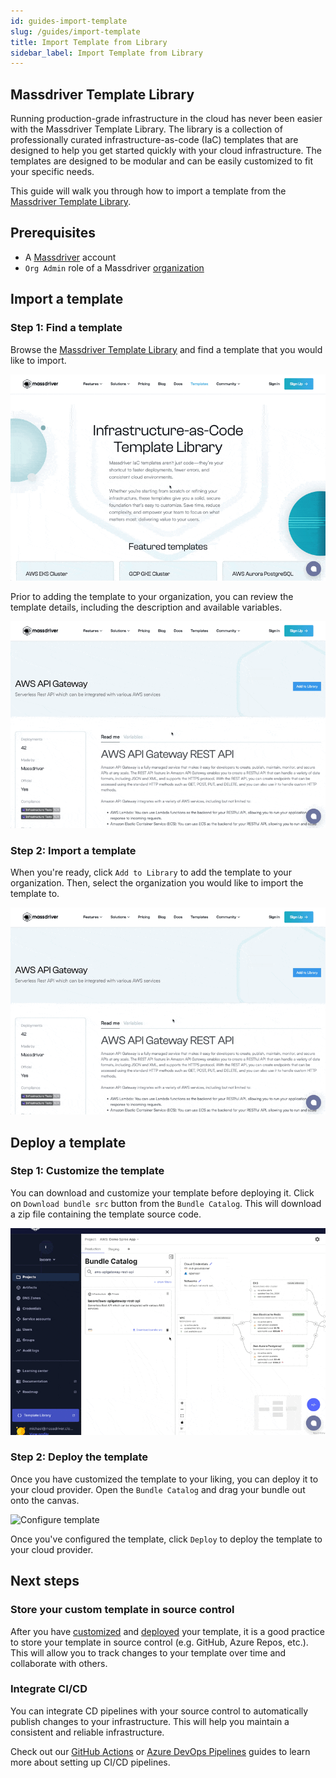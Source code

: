```yaml
---
id: guides-import-template
slug: /guides/import-template
title: Import Template from Library
sidebar_label: Import Template from Library
---
```


## Massdriver Template Library

Running production-grade infrastructure in the cloud has never been easier with the Massdriver Template Library. The library is a collection of professionally curated infrastructure-as-code (IaC) templates that are designed to help you get started quickly with your cloud infrastructure. The templates are designed to be modular and can be easily customized to fit your specific needs.

This guide will walk you through how to import a template from the [Massdriver Template Library](https://www.massdriver.cloud/templates).

## Prerequisites

- A [Massdriver](https://app.massdriver.cloud) account
- `Org Admin` role of a Massdriver [organization](/docs/concepts/10-organizations.md)

## Import a template

### Step 1: Find a template

Browse the [Massdriver Template Library](https://www.massdriver.cloud/templates) and find a template that you would like to import.

![Find a template](./img/library-find-template.gif)

Prior to adding the template to your organization, you can review the template details, including the description and available variables.

![Review template](./img/library-review-template.gif)

### Step 2: Import a template

When you're ready, click `Add to Library` to add the template to your organization. Then, select the organization you would like to import the template to.

![Import template](./img/library-import-template.gif)

## Deploy a template

### Step 1: Customize the template

You can download and customize your template before deploying it. Click on `Download bundle src` button from the `Bundle Catalog`. This will download a zip file containing the template source code.

![Download template](./img/library-download-template.gif)

### Step 2: Deploy the template

Once you have customized the template to your liking, you can deploy it to your cloud provider. Open the `Bundle Catalog` and drag your bundle out onto the canvas.

![Configure template](./img/library-configure-template.gif)

Once you've configured the template, click `Deploy` to deploy the template to your cloud provider.

## Next steps

### Store your custom template in source control

After you have [customized](#step-1-customize-the-template) and [deployed](#step-2-deploy-the-template) your template, it is a good practice to store your template in source control (e.g. GitHub, Azure Repos, etc.). This will allow you to track changes to your template over time and collaborate with others.

### Integrate CI/CD

You can integrate CD pipelines with your source control to automatically publish changes to your infrastructure. This will help you maintain a consistent and reliable infrastructure.

Check out our [GitHub Actions](/docs/ci_cd/01-github.md) or [Azure DevOps Pipelines](/docs/ci_cd/02-devops.md) guides to learn more about setting up CI/CD pipelines.
